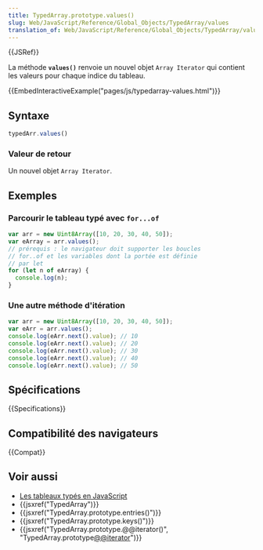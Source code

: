 ```yaml
---
title: TypedArray.prototype.values()
slug: Web/JavaScript/Reference/Global_Objects/TypedArray/values
translation_of: Web/JavaScript/Reference/Global_Objects/TypedArray/values
---
```


{{JSRef}}

La méthode **`values()`** renvoie un nouvel objet `Array Iterator` qui contient les valeurs pour chaque indice du tableau.

{{EmbedInteractiveExample("pages/js/typedarray-values.html")}}

## Syntaxe

```js
typedArr.values()
```

### Valeur de retour

Un nouvel objet `Array Iterator`.

## Exemples

### Parcourir le tableau typé avec `for...of`

```js
var arr = new Uint8Array([10, 20, 30, 40, 50]);
var eArray = arr.values();
// prérequis : le navigateur doit supporter les boucles
// for..of et les variables dont la portée est définie
// par let
for (let n of eArray) {
  console.log(n);
}
```

### Une autre méthode d'itération

```js
var arr = new Uint8Array([10, 20, 30, 40, 50]);
var eArr = arr.values();
console.log(eArr.next().value); // 10
console.log(eArr.next().value); // 20
console.log(eArr.next().value); // 30
console.log(eArr.next().value); // 40
console.log(eArr.next().value); // 50
```

## Spécifications

{{Specifications}}

## Compatibilité des navigateurs

{{Compat}}

## Voir aussi

- [Les tableaux typés en JavaScript](/fr/docs/Web/JavaScript/Tableaux_typés)
- {{jsxref("TypedArray")}}
- {{jsxref("TypedArray.prototype.entries()")}}
- {{jsxref("TypedArray.prototype.keys()")}}
- {{jsxref("TypedArray.prototype.@@iterator()", "TypedArray.prototype[@@iterator]()")}}
